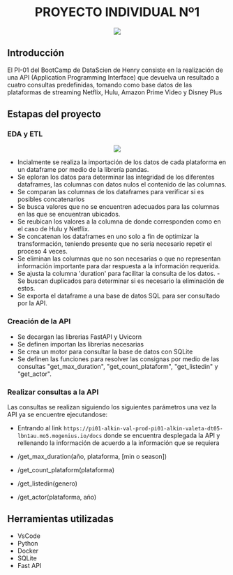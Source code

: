# <h1 align=center> **PROYECTO INDIVIDUAL Nº1** </h1>

<p align=center><img src=https://d31uz8lwfmyn8g.cloudfront.net/Assets/logo-henry-white-lg.png><p>

## **Introducción**

El PI-01 del BootCamp de DataScien de Henry consiste en la realización de una API (Application Programming Interface) que devuelva un resultado a cuatro consultas predefinidas, tomando como base datos de las plataformas de streaming Netflix, Hulu, Amazon Prime Video y Disney Plus

## Estapas del proyecto

### EDA y ETL
  
  <p align=center><img src=https://www.shutterstock.com/image-vector/etl-data-transformation-concept-raw-260nw-2150565821.jpg><p>

- Incialmente se realiza la importación de los datos de cada plataforma en un dataframe por medio de la librería pandas.
- Se eploran los datos para determinar las integridad de los diferentes dataframes, las columnas con datos nulos el contenido de las columnas.
- Se comparan las columnas de los dataframes para verificar si es posibles concatenarlos
- Se busca valores que no se encuentren adecuados para las columnas en las que se encuentran ubicados.
- Se reubican los valores a la columna de donde corresponden como en el caso de Hulu y Netflix.
- Se concatenan los dataframes en uno solo a fin de optimizar la transformación, teniendo presente que no seria necesario repetir el proceso 4 veces.
- Se eliminan las columnas que no son necesarias o que no representan información importante para dar respuesta a la información requerida.
- Se ajusta la columna 'duration' para facilitar la consulta de los datos.
  -Se buscan duplicados para determinar si es necesario la eliminación de estos.
- Se exporta el dataframe a una base de datos SQL para ser consultado por la API.

### Creación de la API

- Se decargan las librerias FastAPI y Uvicorn
- Se definen importan las librerias necesarias
- Se crea un motor para consultar la base de datos con SQLite
- Se definen las funciones para resolver las consignas por medio de las consultas "get_max_duration", "get_count_plataform", "get_listedin" y "get_actor".

### Realizar consultas a la API

Las consultas se realizan siguiendo los siguientes parámetros una vez la API ya se encuentre ejecutandose:

- Entrando al link `https://pi01-alkin-val-prod-pi01-alkin-valeta-dt05-lbn1au.mo5.mogenius.io/docs` donde se encuentra desplegada la API y rellenando la información de acuerdo a la información que se requiera

- /get_max_duration(año, plataforma, [min o season])
- /get_count_plataform(plataforma)
- /get_listedin(genero)
- /get_actor(plataforma, año)

## Herramientas utilizadas

- VsCode
- Python
- Docker
- SQLite
- Fast API

